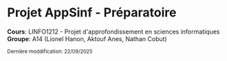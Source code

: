 # Projet AppSinf - Préparatoire

**Cours**: LINFO1212 - Projet d'approfondissement en sciences informatiques  
**Groupe**: A14 (Lionel Hanon, Aktouf Anes, Nathan Cobut)

<sub>Dernière moddification: 22/09/2025</sub>
